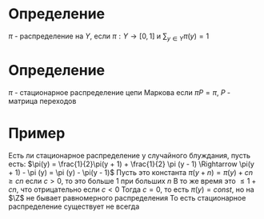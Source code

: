 # Определение
$\pi$ - распределение на $Y$, если $\pi: Y \to [0, 1]$ и $\sum_{y \in Y} \pi(y) = 1$
# Определение
$\pi$ - стационарное распределение цепи Маркова если $\pi P= \pi$, $P$ - матрица переходов

# Пример
Есть ли стационарное распределение у случайного блуждания, пусть есть:
$\pi(y) = \frac{1}{2}\pi(y + 1) + \frac{1}{2} \pi (y - 1) \Rightarrow \pi(y + 1) - \pi (y) = \pi (y) - \pi(y - 1)$ 
Пусть это константа
$\pi(y+n) = \pi(y) + cn \geq cn$ если $c > 0$, то это больше 1 при больших $n$
В то же время это $\leq 1 + cn$, что отрицательно если $c < 0$
Тогда $c = 0$, то есть $\pi(y) = const$, но на $\Z$ не бывает равномерного распределения
То есть стационарное распределение существует не всегда